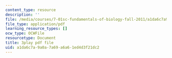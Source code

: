 ```yaml
---
content_type: resource
description: ''
file: /media/courses/7-01sc-fundamentals-of-biology-fall-2011/a1da6c7a9a0a7a69a6a61ed4d3f21dc2_9dHBTckFvME.pdf
file_type: application/pdf
learning_resource_types: []
ocw_type: OCWFile
resourcetype: Document
title: 3play pdf file
uid: a1da6c7a-9a0a-7a69-a6a6-1ed4d3f21dc2
---
```

